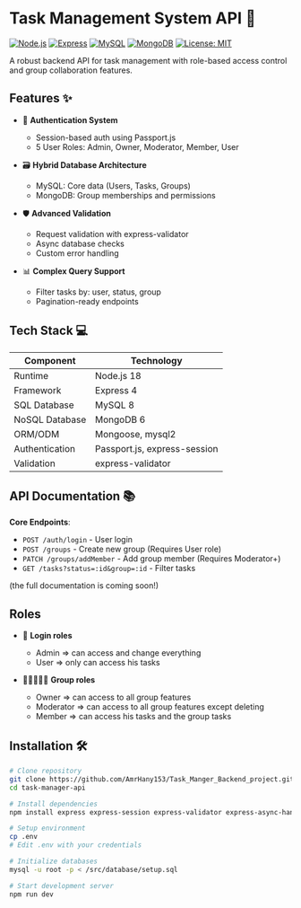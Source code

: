 # Task Management System API 🚀

[![Node.js](https://img.shields.io/badge/Node.js-18.x-brightgreen)](https://nodejs.org/)
[![Express](https://img.shields.io/badge/Express-4.x-blue)](https://expressjs.com/)
[![MySQL](https://img.shields.io/badge/MySQL-8.x-orange)](https://www.mysql.com/)
[![MongoDB](https://img.shields.io/badge/MongoDB-6.x-green)](https://www.mongodb.com/)
[![License: MIT](https://img.shields.io/badge/License-MIT-yellow.svg)](https://opensource.org/licenses/MIT)

A robust backend API for task management with role-based access control and group collaboration features.

## Features ✨

- 🔐 **Authentication System**
  - Session-based auth using Passport.js
  - 5 User Roles: Admin, Owner, Moderator, Member, User

- 🗃️ **Hybrid Database Architecture**
  - MySQL: Core data (Users, Tasks, Groups)
  - MongoDB: Group memberships and permissions

- 🛡️ **Advanced Validation**
  - Request validation with express-validator
  - Async database checks
  - Custom error handling

- 📊 **Complex Query Support**
  - Filter tasks by: user, status, group
  - Pagination-ready endpoints

## Tech Stack 💻

| Component       | Technology |
|-----------------|------------|
| Runtime         | Node.js 18 |
| Framework       | Express 4  |
| SQL Database    | MySQL 8    |
| NoSQL Database  | MongoDB 6  |
| ORM/ODM         | Mongoose, mysql2 |
| Authentication  | Passport.js, express-session |
| Validation      | express-validator |

## API Documentation 📚

**Core Endpoints**:
- `POST /auth/login` - User login
- `POST /groups` - Create new group (Requires User role)
- `PATCH /groups/addMember` - Add group member (Requires Moderator+)
- `GET /tasks?status=:id&group=:id` - Filter tasks

(the full documentation is coming soon!)

## Roles

- 🔑 **Login roles**
  - Admin => can access and change everything
  - User => only can access his tasks

- 👨🏻‍🤝‍👨🏻 **Group roles**
  - Owner => can access to all group features
  - Moderator => can access to all group features except deleting
  - Member => can access his tasks and the group tasks

## Installation 🛠️

```bash
# Clone repository
git clone https://github.com/AmrHany153/Task_Manger_Backend_project.git
cd task-manager-api

# Install dependencies
npm install express express-session express-validator express-async-handler mongoose mysql2 nodemon passport passport-local bcrypt

# Setup environment
cp .env
# Edit .env with your credentials

# Initialize databases
mysql -u root -p < /src/database/setup.sql

# Start development server
npm run dev
